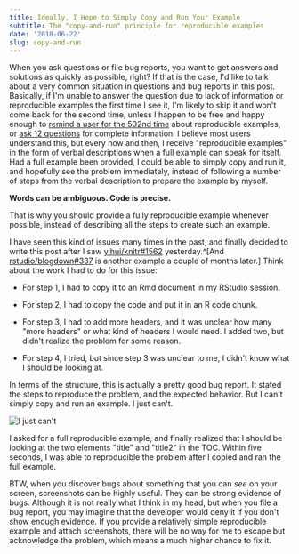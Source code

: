 ```yaml
---
title: Ideally, I Hope to Simply Copy and Run Your Example
subtitle: The "copy-and-run" principle for reproducible examples
date: '2018-06-22'
slug: copy-and-run
---
```


When you ask questions or file bug reports, you want to get answers and solutions as quickly as possible, right? If that is the case, I'd like to talk about a very common situation in questions and bug reports in this post. Basically, if I'm unable to answer the question due to lack of information or reproducible examples the first time I see it, I'm likely to skip it and won't come back for the second time, unless I happen to be free and happy enough to [remind a user for the 502nd time](/en/2017/10/501st-reminder/) about reproducible examples, or [ask 12 questions](/en/2017/11/12-questions/) for complete information. I believe most users understand this, but every now and then, I receive "reproducible examples" in the form of verbal descriptions when a full example can speak for itself. Had a full example been provided, I could be able to simply copy and run it, and hopefully see the problem immediately, instead of following a number of steps from the verbal description to prepare the example by myself.

**Words can be ambiguous. Code is precise.**

That is why you should provide a fully reproducible example whenever possible, instead of describing all the steps to create such an example.

I have seen this kind of issues many times in the past, and finally decided to write this post after I saw [yihui/knitr#1562](https://github.com/yihui/knitr/issues/1562) yesterday.^[And [rstudio/blogdown#337](https://github.com/rstudio/blogdown/issues/337) is another example a couple of months later.] Think about the work I had to do for this issue:

- For step 1, I had to copy it to an Rmd document in my RStudio session.

- For step 2, I had to copy the code and put it in an R code chunk.

- For step 3, I had to add more headers, and it was unclear how many "more headers" or what kind of headers I would need. I added two, but didn't realize the problem for some reason.

- For step 4, I tried, but since step 3 was unclear to me, I didn't know what I should be looking at.

In terms of the structure, this is actually a pretty good bug report. It stated the steps to reproduce the problem, and the expected behavior. But I can't simply copy and run an example. I just can't.

![I just can't](https://slides.yihui.org/images/cant-do-it.jpg)

I asked for a full reproducible example, and finally realized that I should be looking at the two elements "title" and "title2" in the TOC. Within five seconds, I was able to reproducible the problem after I copied and ran the full example.

BTW, when you discover bugs about something that you can _see_ on your screen, screenshots can be highly useful. They can be strong evidence of bugs. Although it is not really what I think in my head, but when you file a bug report, you may imagine that the developer would deny it if you don't show enough evidence. If you provide a relatively simple reproducible example and attach screenshots, there will be no way for me to escape but acknowledge the problem, which means a much higher chance to fix it.
